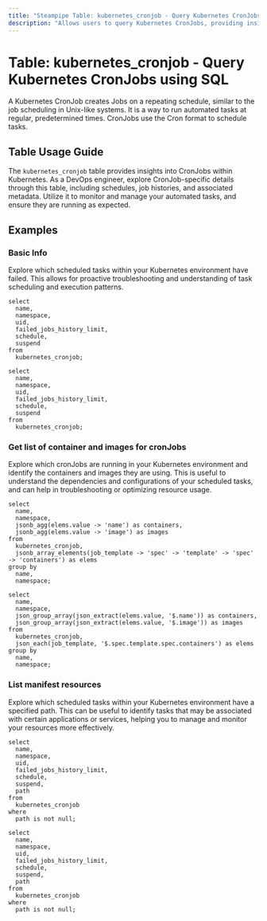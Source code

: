 ```yaml
---
title: "Steampipe Table: kubernetes_cronjob - Query Kubernetes CronJobs using SQL"
description: "Allows users to query Kubernetes CronJobs, providing insights into scheduled tasks within the Kubernetes environment."
---
```


# Table: kubernetes_cronjob - Query Kubernetes CronJobs using SQL

A Kubernetes CronJob creates Jobs on a repeating schedule, similar to the job scheduling in Unix-like systems. It is a way to run automated tasks at regular, predetermined times. CronJobs use the Cron format to schedule tasks.

## Table Usage Guide

The `kubernetes_cronjob` table provides insights into CronJobs within Kubernetes. As a DevOps engineer, explore CronJob-specific details through this table, including schedules, job histories, and associated metadata. Utilize it to monitor and manage your automated tasks, and ensure they are running as expected.

## Examples

### Basic Info
Explore which scheduled tasks within your Kubernetes environment have failed. This allows for proactive troubleshooting and understanding of task scheduling and execution patterns.

```sql+postgres
select
  name,
  namespace,
  uid,
  failed_jobs_history_limit,
  schedule,
  suspend
from
  kubernetes_cronjob;
```

```sql+sqlite
select
  name,
  namespace,
  uid,
  failed_jobs_history_limit,
  schedule,
  suspend
from
  kubernetes_cronjob;
```

### Get list of container and images for cronJobs
Explore which cronJobs are running in your Kubernetes environment and identify the containers and images they are using. This is useful to understand the dependencies and configurations of your scheduled tasks, and can help in troubleshooting or optimizing resource usage.

```sql+postgres
select
  name,
  namespace,
  jsonb_agg(elems.value -> 'name') as containers,
  jsonb_agg(elems.value -> 'image') as images
from
  kubernetes_cronjob,
  jsonb_array_elements(job_template -> 'spec' -> 'template' -> 'spec' -> 'containers') as elems
group by
  name,
  namespace;
```

```sql+sqlite
select
  name,
  namespace,
  json_group_array(json_extract(elems.value, '$.name')) as containers,
  json_group_array(json_extract(elems.value, '$.image')) as images
from
  kubernetes_cronjob,
  json_each(job_template, '$.spec.template.spec.containers') as elems
group by
  name,
  namespace;
```

### List manifest resources
Explore which scheduled tasks within your Kubernetes environment have a specified path. This can be useful to identify tasks that may be associated with certain applications or services, helping you to manage and monitor your resources more effectively.

```sql+postgres
select
  name,
  namespace,
  uid,
  failed_jobs_history_limit,
  schedule,
  suspend,
  path
from
  kubernetes_cronjob
where
  path is not null;
```

```sql+sqlite
select
  name,
  namespace,
  uid,
  failed_jobs_history_limit,
  schedule,
  suspend,
  path
from
  kubernetes_cronjob
where
  path is not null;
```